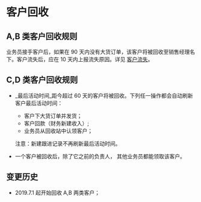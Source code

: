 # 客户回收

## A,B 类客户回收规则

业务员接手客户后，如果在 90 天内没有大货订单，该客户将被回收至销售经理名下。客户流失后，应在 10 天内上报流失原因。详见 [客户流失](customer-outflow.md)。

## C,D 类客户回收规则

- _最后活动时间_距今超过 60 天的客户将被回收。下列任一操作都会自动刷新客户最后活动时间：
    - 客户下大货订单并发货；
    - 客户回款（财务新建收入）;
    - 业务员从回收站中认领客户；
  
  注意：新建跟进记录不再刷新最后活动时间。

- 一个客户被回收后，除了它之前的负责人， 其他业务员都能领取该客户。

## 变更历史

- 2019.7.1 起开始回收 A,B 两类客户；
